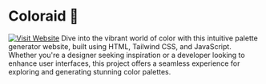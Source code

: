 # Coloraid 🌈

[![Visit Website](https://img.shields.io/badge/Visit-Website-blue.svg)](https://coloraid.netlify.app/)
Dive into the vibrant world of color with this intuitive palette generator website, built using HTML, Tailwind CSS, and JavaScript. Whether you're a designer seeking inspiration or a developer looking to enhance user interfaces, this project offers a seamless experience for exploring and generating stunning color palettes.
